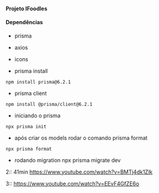#### Projeto IFoodles

#### Dependências

* prisma
* axios
* icons

* prisma install
```
npm install prisma@6.2.1
```

* prisma client
```
npm install @prisma/client@6.2.1
```

* iniciando o prisma
```
npx prisma init
```

* após criar os models rodar o comando prisma format
```
npx prisma format
```

* rodando migration
npx prisma migrate dev

2:: 41min
https://www.youtube.com/watch?v=BMTj4dk1Zlk

3::
https://www.youtube.com/watch?v=EEvF4GfZE6o